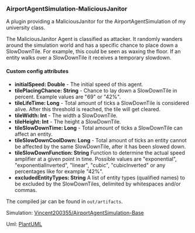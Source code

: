 ### AirportAgentSimulation-MaliciousJanitor

A plugin providing a MaliciousJanitor for the AirportAgentSimulation of my university class.

The MaliciousJanitor Agent is classified as attacker.
It randomly wanders around the simulation world and has a specific chance to place down a SlowDownTile. For example, this could be seen as waxing the floor.
If an entity walks over a SlowDownTile it receives a temporary slowdown.

#### Custom config attributes

- **initialSpeed: Double** - The initial speed of this agent.
- **tilePlacingChance: String** - Chance to lay down a SlowDownTile in percent. Example values are "69" or "42%".
- **tileLifeTime: Long** - Total amount of ticks a SlowDownTile is considered alive. After this threshold is reached, the tile will get cleared.
- **tileWidth: Int** - The width a SlowDownTile.
- **tileHeight: Int** - The height a SlowDownTile.
- **tileSlowDownTime: Long** - Total amount of ticks a SlowDownTile can affect an entity.
- **tileSlowDownCoolDown: Long** - Total amount of ticks an entity cannot be affected by the same SlowDownTile, after it has been slowed down.
- **tileSlowDownFunction: String** Function to determine the actual speed amplifier at a given point in time. Possible values are "exponential", "exponentialInverted", "linear", "cubic", "cubicInverted" or any percentages like for example "42%".
- **excludedEntityTypes: String** A list of entity types (qualified names) to be excluded by the SlowDownTiles, delimited by whitespaces and/or commas.

The compiled jar can be found in `out/artifacts`.

Simulation: [Vincent200355/AirportAgentSimulation-Base](https://github.com/Vincent200355/AirportAgentSimulation-Base)

Uml: [PlantUML](https://www.plantuml.com/plantuml/svg/bLHDJzj04BtxLqpLIoY9L752gyY54dgeWeIKSAgejDWJPyHwrzfT1r3L_zxnse0tZYdu42lpyMRUU-izSrvQNvSg-UItM29KIf9ElAd06xWptfiIShAOUJ8wSVUaAsbb2Oeq-gSAmLY_DKcIAUaSN4b56PdQ_PIQlB7NgYv8mvy4u7WaEJaI4DAIH-oanoPmmmKmduFPeRMK8wHfyZT9I7kq6vaXTC1SWeySqrB1Qp9DUU8-vCvGpXXZcuxiE5cO-axX55RUaYwci3JxlrscUp-pCVexiJ8ZP4995JZSLFaRfBbm1ieK1LhHaLw6Vss6tSfuwCLMwW85v67Pa77AF2pCW_vHws2TW4cRFO9PsY_4nqpLEUPhDjC9M9Bpyuj6elcNiESCF2bSqWRNLF8CnQHVmgjkoXkf2sDKpkystH6IpbyRH-rYruQqPsiwPvuRBpSRp7pdInoSN9aTqxxKdlpJaOW8hocxRtYyx29jWLv0lsKuR4qAur4XDEbBViZyoU9LrEwez2NybgPix7lTVk_1CNg1Shmaq9QATXYqwFdY8XM35jIOla8_ZnLkdMV0eDUgGipFoqhHXj2AxgZtLFJIKzPg6tsJuKiSOy_zRVjvmMC-tXTPEcnlreliFPxz-dnwyfMVQRZbRcVxPqr0ZXlIwAPGIYqBTFz56DmZ0cg73i8jYRpF7WG_3D90d9uyW_o6M44HcEZSDTN9OC91WA1XhpCPkOhRveR4QtEN4a1iCPOCv99OcNvRBjqMyzjP6kilG8RIcEy7-eP43_L6u09S9H-q6oSxH3ZacCM277lrVg3XAZsGCtQWBjK_)